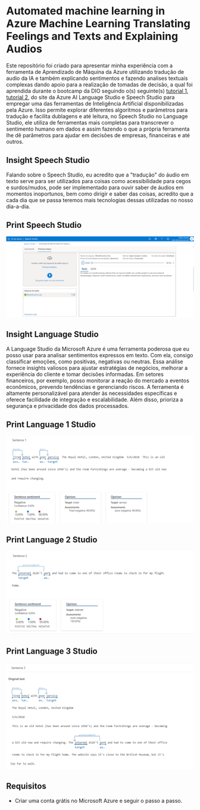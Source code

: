 # Automated machine learning in Azure Machine Learning Translating Feelings and Texts and Explaining Audios

Este repositório foi criado para apresentar minha experiência com a ferramenta de Aprendizado de Máquina da Azure utilizando tradução de audio da IA e também explicando sentimentos e fazendo analises textuais complexas dando apoio para a realização de tomadas de decisão, a qual foi aprendida durante o bootcamp da DIO seguindo o(s) seguinte(s) [tutorial 1](https://microsoftlearning.github.io/mslearn-ai-fundamentals/Instructions/Labs/09-speech.html), [tutorial 2](https://microsoftlearning.github.io/mslearn-ai-fundamentals/Instructions/Labs/06-text-analysis.html), do site da Azure AI Language Studio e Speech Studio para empregar uma das ferramentas de Inteligência Artificial disponibilizadas pela Azure. Isso permite explorar diferentes algoritmos e parâmetros para tradução e facilita dublagens e até leitura, no Speech Studio no Language Studio, ele utiliza de ferramentas mais completas para transcrever o sentimento humano em dados e assim fazendo o que a própria ferramenta lhe dê parâmetros para ajudar em decisões de empresas, financeiras e até outros.

## Insight Speech Studio

Falando sobre o Speech Studio, eu acredito que a "tradução" do áudio em texto serve para ser utilizados para coisas como acessibilidade para cegos e surdos/mudos, pode ser implementado para ouvir saber de áudios em momentos inoportunos, bem como dirigir e saber das coisas, acredito que a cada dia que se passa teremos mais tecnologias dessas utilizadas no nosso dia-a-dia.

## Print Speech Studio

![Print Speech Studio](SpeechStudio.png)

## Insight Language Studio

A Language Studio da Microsoft Azure é uma ferramenta poderosa que eu posso usar para analisar sentimentos expressos em texto. Com ela, consigo classificar emoções, como positivas, negativas ou neutras. Essa análise fornece insights valiosos para ajustar estratégias de negócios, melhorar a experiência do cliente e tomar decisões informadas. Em setores financeiros, por exemplo, posso monitorar a reação do mercado a eventos econômicos, prevendo tendências e gerenciando riscos. A ferramenta é altamente personalizável para atender às necessidades específicas e oferece facilidade de integração e escalabilidade. Além disso, prioriza a segurança e privacidade dos dados processados.

## Print Language 1 Studio

![Print Language Studio 1](sentence1.png)

## Print Language 2 Studio

![Print Language Studio 2](sentence2.png)

## Print Language 3 Studio

![Print Language Studio 3](sentence3.png)

## Requisitos

- Criar uma conta grátis no Microsoft Azure e seguir o passo a passo.
